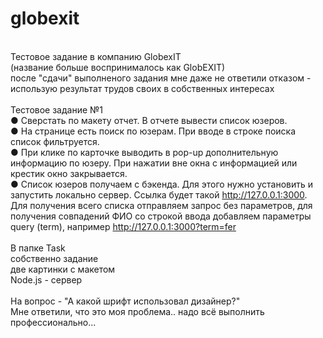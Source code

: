 # globexit

<br>Тестовое задание в компанию GlobexIT 
<br>(название больше воспринималось как GlobEXIT)
<br>после "сдачи" выполненого задания мне даже не ответили отказом - использую результат трудов своих в собственных интересах
<br>
<br>Тестовое задание №1
<br>●	Сверстать по макету отчет. В отчете вывести список юзеров. 
<br>●	На странице есть поиск по юзерам. При вводе в строке поиска список фильтруется. 
<br>●	При клике по карточке выводить в pop-up дополнительную информацию по юзеру. При нажатии вне окна с информацией или крестик окно закрывается.
<br>●	Список юзеров получаем с бэкенда. Для этого нужно установить  и запустить локально сервер. Ссылка будет такой http://127.0.0.1:3000. Для получения всего списка отправляем запрос без параметров, для получения совпадений ФИО со строкой ввода добавляем параметры query (term), например http://127.0.0.1:3000?term=fer
<br>
<br>В папке Task 
<br>собственно задание
<br>две картинки с макетом 
<br>Node.js - сервер
<br>
<br>На вопрос - "А какой шрифт использовал дизайнер?"
<br>Мне ответили, что это моя проблема.. надо всё выполнить профессионально...
<br>
<br>
